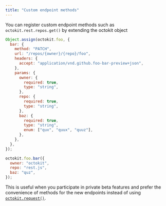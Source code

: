 ```yaml
---
title: "Custom endpoint methods"
---
```


You can register custom endpoint methods such as `octokit.rest.repos.get()` by extending the octokit object

```js
Object.assign(octokit.foo, {
  bar: {
    method: "PATCH",
    url: "/repos/{owner}/{repo}/foo",
    headers: {
      accept: "application/vnd.github.foo-bar-preview+json",
    },
    params: {
      owner: {
        required: true,
        type: "string",
      },
      repo: {
        required: true,
        type: "string",
      },
      baz: {
        required: true,
        type: "string",
        enum: ["qux", "quux", "quuz"],
      },
    },
  },
});

octokit.foo.bar({
  owner: "octokit",
  repo: "rest.js",
  baz: "quz",
});
```

This is useful when you participate in private beta features and prefer the convenience of methods for the new endpoints instead of using [`octokit.request()`](#custom-requests).
